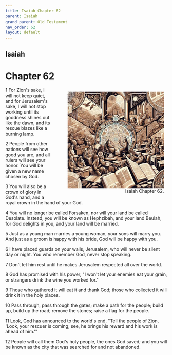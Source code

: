 ```yaml
---
title: Isaiah Chapter 62
parent: Isaiah
grand_parent: Old Testament
nav_order: 62
layout: default
---
```


## Isaiah

# Chapter 62

<figure style="float: right; margin-right: 10px;">
    <img src="/assets/Image/Isaiah/500/62.jpg" alt="Isaiah Chapter 62" style="width: 300px; height: 300px; float: right;padding-left: 10px;"/>
    <figcaption style="clear: both;text-align: right;">Isaiah Chapter 62.</figcaption>
</figure>
1 For Zion's sake, I will not keep quiet, and for Jerusalem's sake, I will not stop working until its goodness shines out like the dawn, and its rescue blazes like a burning lamp.

2 People from other nations will see how good you are, and all rulers will see your honor. You will be given a new name chosen by God.

3 You will also be a crown of glory in God's hand, and a royal crown in the hand of your God.

4 You will no longer be called Forsaken, nor will your land be called Desolate. Instead, you will be known as Hephzibah, and your land Beulah, for God delights in you, and your land will be married.

5 Just as a young man marries a young woman, your sons will marry you. And just as a groom is happy with his bride, God will be happy with you.

6 I have placed guards on your walls, Jerusalem, who will never be silent day or night. You who remember God, never stop speaking.

7 Don't let him rest until he makes Jerusalem respected all over the world.

8 God has promised with his power, "I won't let your enemies eat your grain, or strangers drink the wine you worked for."

9 Those who gathered it will eat it and thank God; those who collected it will drink it in the holy places.

10 Pass through, pass through the gates; make a path for the people; build up, build up the road; remove the stones; raise a flag for the people.

11 Look, God has announced to the world's end, "Tell the people of Zion, 'Look, your rescuer is coming; see, he brings his reward and his work is ahead of him.'"

12 People will call them God's holy people, the ones God saved; and you will be known as the city that was searched for and not abandoned.


